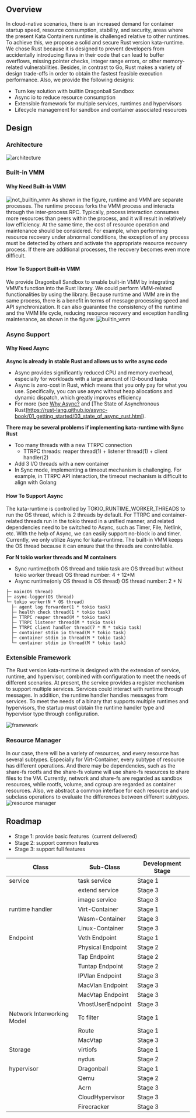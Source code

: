 ## Overview
In cloud-native scenarios, there is an increased demand for container startup speed, resource consumption, stability, and security, areas where the present Kata Containers runtime is challenged relative to other runtimes. To achieve this, we propose a solid and secure Rust version kata-runtime. We chose Rust because it is designed to prevent developers from accidentally introducing flaws in their code that can lead to buffer overflows, missing pointer checks, integer range errors, or other memory-related vulnerabilities. Besides, in contrast to Go, Rust makes a variety of design trade-offs in order to obtain the fastest feasible execution performance.
Also, we provide the following designs:

- Turn key solution with builtin Dragonball Sandbox
- Async io to reduce resource consumption
- Extensible framework for multiple services, runtimes and hypervisors
- Lifecycle management for sandbox and container associated resources
## Design
### Architecture
![architecture](./images/architecture.png)
### Built-in VMM
#### Why Need Built-in VMM
![not_builtin_vmm](./images/not_built_in_vmm.png)
As shown in the figure, runtime and VMM are separate processes. The runtime process forks the VMM process and interacts through the inter-process RPC. Typically, process interaction consumes more resources than peers within the process, and it will result in relatively low efficiency. At the same time, the cost of resource operation and maintenance should be considered. For example, when performing resource recovery under abnormal conditions, the exception of any process must be detected by others and activate the appropriate resource recovery process. If there are additional processes, the recovery becomes even more difficult.
#### How To Support Built-in VMM
We provide Dragonball Sandbox to enable built-in VMM by integrating VMM's function into the Rust library. We could perform VMM-related functionalities by using the library. Because runtime and VMM  are in the same process, there is a benefit in terms of message processing speed and API synchronization. It can also guarantee the consistency of the runtime and the VMM life cycle, reducing resource recovery and exception handling maintenance, as shown in the figure:
![builtin_vmm](./images/built_in_vmm.png)
### Async Support
#### Why Need Async
**Async is already in stable Rust and allows us to write async code**

- Async provides significantly reduced CPU and memory overhead, especially for workloads with a large amount of IO-bound tasks
- Async is zero-cost in Rust, which means that you only pay for what you use. Specifically, you can use async without heap allocations and dynamic dispatch, which greatly improves efficiency
- For more (see [Why Async?](https://rust-lang.github.io/async-book/01_getting_started/02_why_async.html) and [The State of Asynchronous Rust]https://rust-lang.github.io/async-book/01_getting_started/03_state_of_async_rust.html).

**There may be several problems if implementing kata-runtime with Sync Rust**

- Too many threads with a new TTRPC connection
   - TTRPC threads: reaper thread(1) + listener thread(1) + client handler(2)
- Add 3 I/O threads with a new container
- In Sync mode, implementing a timeout mechanism is challenging. For example, in TTRPC API interaction, the timeout mechanism is difficult to align with Golang
#### How To Support Async
The kata-runtime is controlled by TOKIO_RUNTIME_WORKER_THREADS to run the OS thread, which is 2 threads by default. For TTRPC and container-related threads run in the tokio thread in a unified manner, and related dependencies need to be switched to Async, such as Timer, File, Netlink, etc. With the help of Async, we can easily support no-block io and timer. Currently, we only utilize Async for kata-runtime. The built-in VMM keeps the OS thread because it can ensure that the threads are controllable.

**For N tokio worker threads and M containers**

- Sync runtime(both OS thread and tokio task are OS thread but without tokio worker thread)  OS thread number:  4 + 12*M
- Async runtime(only OS thread is OS thread) OS thread number: 2 + N
```shell
├─ main(OS thread)
├─ async-logger(OS thread)
└─ tokio worker(N * OS thread)
  ├─ agent log forwarder(1 * tokio task)
  ├─ health check thread(1 * tokio task)
  ├─ TTRPC reaper thread(M * tokio task)
  ├─ TTRPC listener thread(M * tokio task)
  ├─ TTRPC client handler thread(7 * M * tokio task)
  ├─ container stdin io thread(M * tokio task)
  ├─ container stdin io thread(M * tokio task)
  └─ container stdin io thread(M * tokio task)
```
### Extensible Framework
The Rust version kata-runtime is designed with the extension of service, runtime, and hypervisor, combined with configuration to meet the needs of different scenarios. At present, the service provides a register mechanism to support multiple services. Services could interact with runtime through messages. In addition, the runtime handler handles messages from services. To meet the needs of a binary that supports multiple runtimes and hypervisors, the startup must obtain the runtime handler type and hypervisor type through configuration.

![framework](./images/framework.png)
### Resource Manager
In our case, there will be a variety of resources, and every resource has several subtypes. Especially for Virt-Container, every subtype of resource has different operations. And there may be dependencies, such as the share-fs rootfs and the share-fs volume will use share-fs resources to share files to the VM. Currently, network and share-fs are regarded as sandbox resources, while rootfs, volume, and cgroup are regarded as container resources. Also, we abstract a common interface for each resource and use subclass operations to evaluate the differences between different subtypes.
![resource manager](./images/resourceManager.png)

## Roadmap

- Stage 1: provide basic features（current delivered）
- Stage 2: support common features
- Stage 3: support full features

| **Class** | **Sub-Class** | **Development Stage** |
| --- | --- | --- |
| service | task service | Stage 1 |
|  | extend service | Stage 3 |
|  | image service | Stage 3 |
| runtime handler | Virt-Container | Stage 1 |
|  | Wasm-Container | Stage 3 |
|  | Linux-Container | Stage 3 |
| Endpoint | Veth Endpoint | Stage 1 |
|  | Physical Endpoint | Stage 2 |
|  | Tap Endpoint | Stage 2 |
|  | Tuntap Endpoint | Stage 2 |
|  | IPVlan Endpoint | Stage 3 |
|  | MacVlan Endpoint | Stage 3 |
|  | MacVtap Endpoint | Stage 3 |
|  | VhostUserEndpoint | Stage 3 |
| Network Interworking Model | Tc filter | Stage 1 |
|  | Route | Stage 1 |
|  | MacVtap | Stage 3 |
| Storage | virtiofs | Stage 1 |
|  | nydus | Stage 2 |
| hypervisor | Dragonball | Stage 1 |
|  | Qemu | Stage 2 |
|  | Acrn | Stage 3 |
|  | CloudHypervisor | Stage 3 |
|  | Firecracker | Stage 3 |

